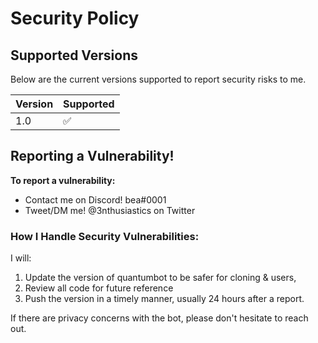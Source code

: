 # Security Policy

## Supported Versions
Below are the current versions supported to report security risks to me.

| Version | Supported          |
| ------- | ------------------ |
| 1.0     | :white_check_mark: |

## Reporting a Vulnerability!

**To report a vulnerability:**
- Contact me on Discord! bea#0001
- Tweet/DM me! @3nthusiastics on Twitter

### How I Handle Security Vulnerabilities:
I will:
1. Update the version of quantumbot to be safer for cloning & users,
2. Review all code for future reference
3. Push the version in a timely manner, usually 24 hours after a report.

If there are privacy concerns with the bot, please don't hesitate to reach out.

